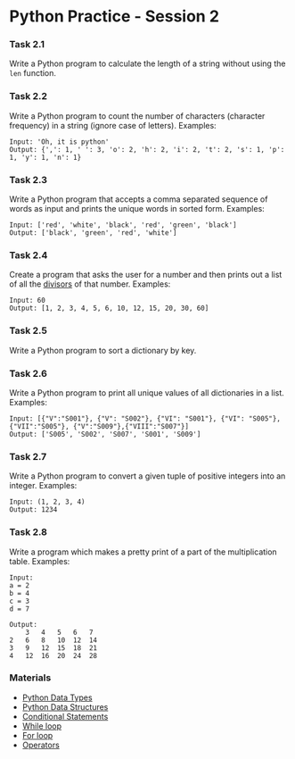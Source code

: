# Python Practice - Session 2

### Task 2.1
Write a Python program to calculate the length of a string without using the `len` function.

### Task 2.2
Write a Python program to count the number of characters (character frequency) in a string (ignore case of letters).
Examples:
```
Input: 'Oh, it is python' 
Output: {',': 1, ' ': 3, 'o': 2, 'h': 2, 'i': 2, 't': 2, 's': 1, 'p': 1, 'y': 1, 'n': 1}
```

### Task 2.3
Write a Python program that accepts a comma separated sequence of words as input and prints the unique words in sorted form.
Examples:
```
Input: ['red', 'white', 'black', 'red', 'green', 'black']
Output: ['black', 'green', 'red', 'white']
```

### Task 2.4
Create a program that asks the user for a number and then prints out a list of all the [divisors](https://en.wikipedia.org/wiki/Divisor) of that number.
Examples:
```
Input: 60
Output: [1, 2, 3, 4, 5, 6, 10, 12, 15, 20, 30, 60]
```

### Task 2.5
Write a Python program to sort a dictionary by key.

### Task 2.6
Write a Python program to print all unique values of all dictionaries in a list.
Examples:
```
Input: [{"V":"S001"}, {"V": "S002"}, {"VI": "S001"}, {"VI": "S005"}, {"VII":"S005"}, {"V":"S009"},{"VIII":"S007"}]
Output: ['S005', 'S002', 'S007', 'S001', 'S009']
```

### Task 2.7
Write a Python program to convert a given tuple of positive integers into an integer. 
Examples:
```
Input: (1, 2, 3, 4)
Output: 1234
```


### Task 2.8
Write a program which makes a pretty print of a part of the multiplication table.
Examples:
```
Input:
a = 2
b = 4
c = 3
d = 7

Output:
	3	4	5	6	7	
2	6	8	10	12	14	
3	9	12	15	18	21	
4	12	16	20	24	28
```

### Materials
* [Python Data Types](https://realpython.com/python-data-types/)
* [Python Data Structures](https://realpython.com/python-data-structures/)
* [Conditional Statements](https://realpython.com/python-conditional-statements/)
* [While loop](https://realpython.com/python-while-loop/)
* [For loop](https://realpython.com/python-for-loop/)
* [Operators](http://pythonicway.com/python-operators)


